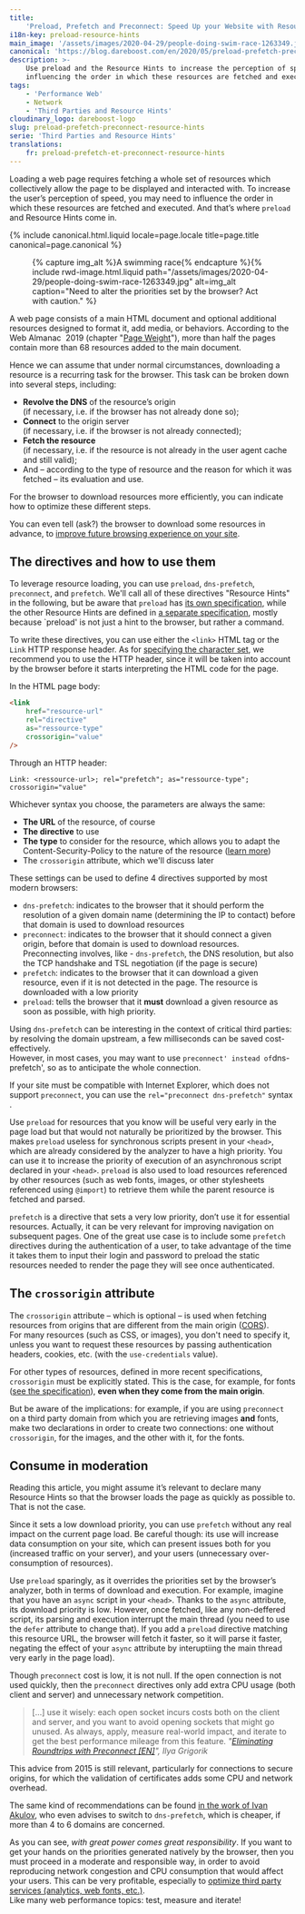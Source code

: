 ```yaml
---
title:
    'Preload, Prefetch and Preconnect: Speed Up your Website with Resource Hints'
i18n-key: preload-resource-hints
main_image: '/assets/images/2020-04-29/people-doing-swim-race-1263349.jpg'
canonical: 'https://blog.dareboost.com/en/2020/05/preload-prefetch-preconnect-resource-hints/'
description: >-
    Use preload and the Resource Hints to increase the perception of speed by
    influencing the order in which these resources are fetched and executed.
tags:
    - 'Performance Web'
    - Network
    - 'Third Parties and Resource Hints'
cloudinary_logo: dareboost-logo
slug: preload-prefetch-preconnect-resource-hints
serie: 'Third Parties and Resource Hints'
translations:
    fr: preload-prefetch-et-preconnect-resource-hints
---
```


Loading a web page requires fetching a whole set of resources which
collectively allow the page to be displayed and interacted with. To increase the
user’s perception of speed, you may need to influence the order in which these
resources are fetched and executed. And that’s where `preload` and Resource
Hints come in.

<!-- more -->

{% include canonical.html.liquid
    locale=page.locale
    title=page.title
    canonical=page.canonical
%}

<figure>
{% capture img_alt %}A swimming race{% endcapture %}{% include rwd-image.html.liquid
path="/assets/images/2020-04-29/people-doing-swim-race-1263349.jpg"
alt=img_alt
caption="Need to alter the priorities set by the browser? Act with caution."
%}
</figure>

A web page consists of a main HTML document and optional additional resources
designed to format it, add media, or behaviors. According to the Web Almanac 
2019 (chapter
"[Page Weight](https://almanac.httparchive.org/en/2019/page-weight#page-requests)"),
more than half the pages contain more than 68 resources added to the main
document.

Hence we can assume that under normal circumstances, downloading a resource is a
recurring task for the browser. This task can be broken down into several steps,
including:

-   **Revolve the DNS** of the resource’s origin  
    (if necessary, i.e. if the browser has not already done so);
-   **Connect** to the origin server  
    (if necessary, i.e. if the browser is not already connected);
-   **Fetch the resource**  
    (if necessary, i.e. if the resource is not already in the user agent cache
    and still valid);
-   And – according to the type of resource and the reason for which it was
    fetched – its evaluation and use.

For the browser to download resources more efficiently, you can indicate how to
optimize these different steps.

You can even tell (ask?) the browser to download some resources in advance, to
[improve future browsing experience on your site](https://blog.dareboost.com/en/2019/01/synthetic-monitoring-user-journey-scenario/).

## The directives and how to use them

To leverage resource loading, you can use `preload`, `dns-prefetch`,
`preconnect`, and `prefetch`. We'll call all of these directives "Resource
Hints" in the following, but be aware that `preload` has
[its own specification](https://www.w3.org/TR/preload/), while the other
Resource Hints are defined in
[a separate specification](https://www.w3.org/TR/resource-hints/), mostly
because `preload' is not just a hint to the browser, but rather a command.

To write these directives, you can use either the `<link>` HTML tag or the
`Link` HTTP response header. As for
[specifying the character set](/2018/11/content-encoding-how-why/), we recommend
you to use the HTTP header, since it will be taken into account by the browser
before it starts interpreting the HTML code for the page.

In the HTML page body:

```html
<link
    href="resource-url"
    rel="directive"
    as="ressource-type"
    crossorigin="value"
/>
```

Through an HTTP header:

```
Link: <ressource-url>; rel="prefetch"; as="ressource-type"; crossorigin="value"
```

Whichever syntax you choose, the parameters are always the same:

-   **The URL** of the resource, of course
-   **The directive** to use
-   **The type** to consider for the resource, which allows you to adapt the
    Content-Security-Policy to the nature of the resource
    ([learn more](https://blog.dareboost.com/en/2016/08/how-to-implement-content-security-policy/))
-   The `crossorigin` attribute, which we'll discuss later

These settings can be used to define 4 directives supported by most modern
browsers:

-   `dns-prefetch`: indicates to the browser that it should perform the
    resolution of a given domain name (determining the IP to contact) before
    that domain is used to download resources
-   `preconnect`: indicates to the browser that it should connect a given
    origin, before that domain is used to download resources. Preconnecting
    involves, like - `dns-prefetch`, the DNS resolution, but also the TCP
    handshake and TSL negotiation (if the page is secure)
-   `prefetch`: indicates to the browser that it can download a given resource,
    even if it is not detected in the page. The resource is downloaded with a
    low priority
-   `preload`: tells the browser that it **must** download a given resource as
    soon as possible, with high priority.

Using `dns-prefetch` can be interesting in the context of critical third
parties: by resolving the domain upstream, a few milliseconds can be saved
cost-effectively.  
However, in most cases, you may want to use
`preconnect' instead of`dns-prefetch', so as to anticipate the whole connection.

If your site must be compatible with Internet Explorer, which does not support
`preconnect`, you can use the `rel="preconnect dns-prefetch"` syntax .

Use `preload` for resources that you know will be useful very early in the page
load but that would not naturally be prioritized by the browser. This makes
`preload` useless for synchronous scripts present in your `<head>`, which are
already considered by the analyzer to have a high priority. You can use it to
increase the priority of execution of an asynchronous script declared in your
`<head>`. `preload` is also used to load resources referenced by other resources
(such as web fonts, images, or other stylesheets referenced using `@import`) to
retrieve them while the parent resource is fetched and parsed.

`prefetch` is a directive that sets a very low priority, don’t use it for
essential resources. Actually, it can be very relevant for improving navigation
on subsequent pages. One of the great use case is to include some `prefetch`
directives during the authentication of a user, to take advantage of the time it
takes them to input their login and password to preload the static resources
needed to render the page they will see once authenticated.

## The `crossorigin` attribute

The `crossorigin` attribute – which is optional – is used when fetching
resources from origins that are different from the main origin
([CORS](https://developer.mozilla.org/en-US/docs/Web/HTML/Attributes/crossorigin)).  
For many resources (such as CSS, or images), you don't need to specify it,
unless you want to request these resources by passing authentication headers,
cookies, etc. (with the `use-credentials` value).

For other types of resources, defined in more recent specifications,
`crossorigin` must be explicitly stated. This is the case, for example, for
fonts
([see the specification](https://drafts.csswg.org/css-fonts/#font-fetching-requirements)),
**even when they come from the main origin**.

But be aware of the implications: for example, if you are using `preconnect` on
a third party domain from which you are retrieving images **and** fonts, make
two declarations in order to create two connections: one without `crossorigin`,
for the images, and the other with it, for the fonts.

## Consume in moderation

Reading this article, you might assume it’s relevant to declare many Resource
Hints so that the browser loads the page as quickly as possible to. That is not
the case.

Since it sets a low download priority, you can use `prefetch` without any real
impact on the current page load. Be careful though: its use will increase data
consumption on your site, which can present issues both for you (increased
traffic on your server), and your users (unnecessary over-consumption of
resources).

Use `preload` sparingly, as it overrides the priorities set by the browser’s
analyzer, both in terms of download and execution. For example, imagine that you
have an `async` script in your `<head>`. Thanks to the `async` attribute, its
download priority is low. However, once fetched, like any non-deffered script,
its parsing and execution interrupt the main thread (you need to use the `defer`
attribute to change that). If you add a `preload` directive matching this
resource URL, the browser will fetch it faster, so it will parse it faster,
negating the effect of your `async` attribute by interuptiing the main thread
very early in the page load).

Though `preconnect` cost is low, it is not null. If the open connection is not
used quickly, then the `preconnect` directives only add extra CPU usage (both
client and server) and unnecessary network competition.

> […] use it wisely: each open socket incurs costs both on the client and
> server, and you want to avoid opening sockets that might go unused. As always,
> apply, measure real-world impact, and iterate to get the best performance
> mileage from this feature.
> <cite>"<a href="https://www.igvita.com/2015/08/17/eliminating-roundtrips-with-preconnect/">Eliminating
> Roundtrips with Preconnect [EN]</a>", Ilya Grigorik</cite>

This advice from 2015 is still relevant, particularly for connections to secure
origins, for which the validation of certificates adds some CPU and network
overhead.

The same kind of recommendations can be found
[in the work of Ivan Akulov](https://3perf.com/blog/link-rels/), who even
advises to switch to `dns-prefetch`, which is cheaper, if more than 4 to 6
domains are concerned.

As you can see, _with great power comes great responsibility_. If you want to
get your hands on the priorities generated natively by the browser, then you
must proceed in a moderate and responsible way, in order to avoid reproducing
network congestion and CPU consumption that would affect your users. This can be very profitable, especially to [optimize third party services (analytics, web fonts, etc.)](https://blog.dareboost.com/en/2020/05/optimize-third-parties-performance/).  
Like many web performance topics: test, measure and iterate!
